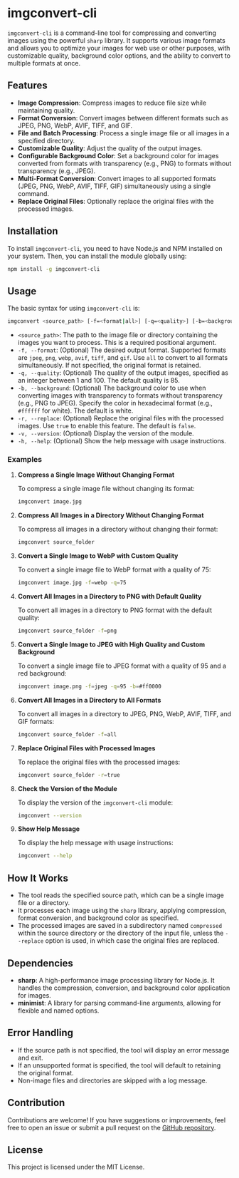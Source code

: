 # imgconvert-cli

`imgconvert-cli` is a command-line tool for compressing and converting images using the powerful `sharp` library. It supports various image formats and allows you to optimize your images for web use or other purposes, with customizable quality, background color options, and the ability to convert to multiple formats at once.

## Features

- **Image Compression**: Compress images to reduce file size while maintaining quality.
- **Format Conversion**: Convert images between different formats such as JPEG, PNG, WebP, AVIF, TIFF, and GIF.
- **File and Batch Processing**: Process a single image file or all images in a specified directory.
- **Customizable Quality**: Adjust the quality of the output images.
- **Configurable Background Color**: Set a background color for images converted from formats with transparency (e.g., PNG) to formats without transparency (e.g., JPEG).
- **Multi-Format Conversion**: Convert images to all supported formats (JPEG, PNG, WebP, AVIF, TIFF, GIF) simultaneously using a single command.
- **Replace Original Files**: Optionally replace the original files with the processed images.

## Installation

To install `imgconvert-cli`, you need to have Node.js and NPM installed on your system. Then, you can install the module globally using:

```bash
npm install -g imgconvert-cli
```

## Usage

The basic syntax for using `imgconvert-cli` is:

```bash
imgconvert <source_path> [-f=<format|all>] [-q=<quality>] [-b=<background_color>] [-r=<replace>]
```

- `<source_path>`: The path to the image file or directory containing the images you want to process. This is a required positional argument.
- `-f, --format`: (Optional) The desired output format. Supported formats are `jpeg`, `png`, `webp`, `avif`, `tiff`, and `gif`. Use `all` to convert to all formats simultaneously. If not specified, the original format is retained.
- `-q, --quality`: (Optional) The quality of the output images, specified as an integer between 1 and 100. The default quality is 85.
- `-b, --background`: (Optional) The background color to use when converting images with transparency to formats without transparency (e.g., PNG to JPEG). Specify the color in hexadecimal format (e.g., `#ffffff` for white). The default is white.
- `-r, --replace`: (Optional) Replace the original files with the processed images. Use `true` to enable this feature. The default is `false`.
- `-v, --version`: (Optional) Display the version of the module.
- `-h, --help`: (Optional) Show the help message with usage instructions.

### Examples

1. **Compress a Single Image Without Changing Format**

   To compress a single image file without changing its format:

   ```bash
   imgconvert image.jpg
   ```

2. **Compress All Images in a Directory Without Changing Format**

   To compress all images in a directory without changing their format:

   ```bash
   imgconvert source_folder
   ```

3. **Convert a Single Image to WebP with Custom Quality**

   To convert a single image file to WebP format with a quality of 75:

   ```bash
   imgconvert image.jpg -f=webp -q=75
   ```

4. **Convert All Images in a Directory to PNG with Default Quality**

   To convert all images in a directory to PNG format with the default quality:

   ```bash
   imgconvert source_folder -f=png
   ```

5. **Convert a Single Image to JPEG with High Quality and Custom Background**

   To convert a single image file to JPEG format with a quality of 95 and a red background:

   ```bash
   imgconvert image.png -f=jpeg -q=95 -b=#ff0000
   ```

6. **Convert All Images in a Directory to All Formats**

   To convert all images in a directory to JPEG, PNG, WebP, AVIF, TIFF, and GIF formats:

   ```bash
   imgconvert source_folder -f=all
   ```

7. **Replace Original Files with Processed Images**

   To replace the original files with the processed images:

   ```bash
   imgconvert source_folder -r=true
   ```

8. **Check the Version of the Module**

   To display the version of the `imgconvert-cli` module:

   ```bash
   imgconvert --version
   ```

9. **Show Help Message**

   To display the help message with usage instructions:

   ```bash
   imgconvert --help
   ```

## How It Works

- The tool reads the specified source path, which can be a single image file or a directory.
- It processes each image using the `sharp` library, applying compression, format conversion, and background color as specified.
- The processed images are saved in a subdirectory named `compressed` within the source directory or the directory of the input file, unless the `--replace` option is used, in which case the original files are replaced.

## Dependencies

- **sharp**: A high-performance image processing library for Node.js. It handles the compression, conversion, and background color application for images.
- **minimist**: A library for parsing command-line arguments, allowing for flexible and named options.

## Error Handling

- If the source path is not specified, the tool will display an error message and exit.
- If an unsupported format is specified, the tool will default to retaining the original format.
- Non-image files and directories are skipped with a log message.

## Contribution

Contributions are welcome! If you have suggestions or improvements, feel free to open an issue or submit a pull request on the [GitHub repository](https://github.com/macCesar/imgconvert-cli).

## License

This project is licensed under the MIT License.
